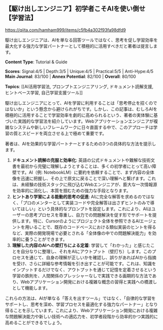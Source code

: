 ## 【駆け出しエンジニア】初学者こそAIを使い倒せ【学習法】

https://qiita.com/hamham999/items/c5fb4a302f93fa98dfd9

駆け出しエンジニアは、AIを単なる回答ツールではなく、思考を促し学習効率を最大化する強力な学習パートナーとして積極的に活用すべきだと著者は提言します。

**Content Type**: Tutorial & Guide

**Scores**: Signal:4/5 | Depth:3/5 | Unique:4/5 | Practical:5/5 | Anti-Hype:4/5
**Main Journal**: 83/100 | **Annex Potential**: 82/100 | **Overall**: 80/100

**Topics**: [[AI活用学習法, プロンプトエンジニアリング, ドキュメント読解支援, ヒントベース学習, 自己学習支援ツール]]

駆け出しエンジニアにとって、AIを学習に利用することは「思考停止を招くのではないか」という懸念から避けられがちです。しかし、この記事は、むしろAIを積極的に活用することで学習効率を劇的に高められるという、著者の実体験に基づいた実践的な学習法を紹介しています。Webアプリケーションエンジニアが複雑なシステムや新しいフレームワークに日々直面する中で、このアプローチは学習の質とスピードを両立させる上で極めて重要です。

著者は、AIを効果的な学習パートナーとするための3つの具体的な方法を提示します。

1.  **ドキュメント読解の克服と効率化**: 英語の公式ドキュメントや難解な技術文書を最初から完璧に理解しようとすることは、多くの初学者にとって高い障壁です。AI（例: NotebookLM）に要約を依頼することで、まず内容の全体像を迅速に把握し、その上で原文に戻ることで深い理解へと繋げます。これは、未経験の技術スタックに飛び込むWebエンジニアが、膨大な一次情報源を効率的に消化し、本質を掴むための強力な手段となります。
2.  **ヒントあり学習による能動的思考の促進**: AIに完全な解答を求めるのではなく、「プロのメンターとして実装コードや完全解答は出さずヒントのみで導いてほしい」という具体的なプロンプトを設定します。これにより、AIはユーザーの思考プロセスを尊重し、自力での問題解決を促す形でサポートを提供します。特に、Cursorのようにプロジェクト全体を参照できるAIエージェントを用いることで、既存のコードベースにおける類似実装のヒントを得るなど、実際の開発現場で必要とされる「全体像の中での問題解決能力」を効率的に養うことができます。
3.  **理解した内容のAIへの壁打ちによる定着**: 学習して「わかった」と感じたことを自分なりに整理し、それをAIにアウトプット（壁打ち）します。このプロセスを通じて、自身の理解が正しいかを確認し、誤りがあればAIから指摘を受け、さらに詳細な参考情報を引き出すことが可能です。これは、知識をインプットするだけでなく、アウトプットを通じて記憶を定着させるという学習の鉄則を、人間関係のプレッシャーなしで実践できる画期的な方法であり、Webアプリケーション開発における複雑な概念の習得と実践への橋渡しとして機能します。

これらの方法は、AIが単なる「答えを出すツール」ではなく、「自律的な学習をサポートし、思考を深め、学習プロセスを最適化する強力なパートナー」となり得ることを示しています。これにより、Webアプリケーション開発における複雑な問題解決能力や新しい技術への適応力を、初学者段階から効率的かつ実践的に高めることができるでしょう。